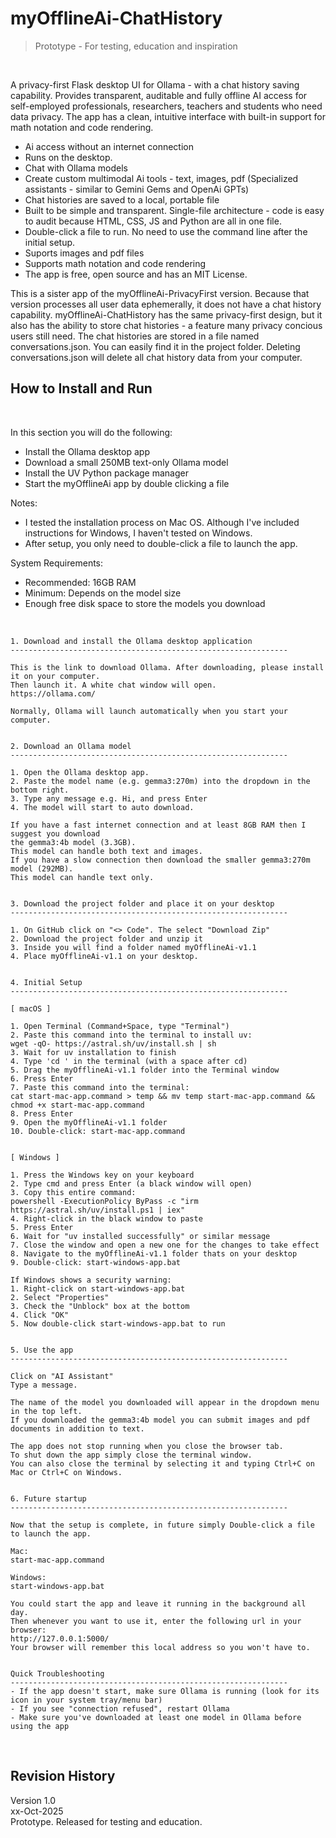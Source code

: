 # myOfflineAi-ChatHistory
> 
> Prototype - For testing, education and inspiration

<br>

A privacy-first Flask desktop UI for Ollama - with a chat history saving capability. Provides transparent, auditable and fully offline AI access for self-employed professionals, researchers, teachers and students who need data privacy. The app has a clean, intuitive interface with built-in support for math notation and code rendering.

- Ai access without an internet connection
- Runs on the desktop.
- Chat with Ollama models
- Create custom multimodal Ai tools - text, images, pdf (Specialized assistants - similar to Gemini Gems and OpenAi GPTs)
- Chat histories are saved to a local, portable file
- Built to be simple and transparent. Single-file architecture - code is easy to audit because HTML, CSS, JS and Python are all in one file.
- Double-click a file to run. No need to use the command line after the initial setup.
- Suports images and pdf files
- Supports math notation and code rendering
- The app is free, open source and has an MIT License.

This is a sister app of the myOfflineAi-PrivacyFirst version. Because that version processes all user data ephemerally, it does not have a chat history capability. myOfflineAi-ChatHistory has the same privacy-first design, but it also has the ability to store chat histories - a feature many privacy concious users still need. The chat histories are stored in a file named conversations.json. You can easily find it in the project folder. Deleting conversations.json will delete all chat history data from your computer. 

## How to Install and Run

<br>

In this section you will do the following:
- Install the Ollama desktop app
- Download a small 250MB text-only Ollama model
- Install the UV Python package manager
- Start the myOfflineAi app by double clicking a file

Notes:<br>
- I tested the installation process on Mac OS. Although I've included instructions for Windows, I haven't tested on Windows.
- After setup, you only need to double-click a file to launch the app.

System Requirements:
- Recommended: 16GB RAM
- Minimum: Depends on the model size
- Enough free disk space to store the models you download

<br>

```
1. Download and install the Ollama desktop application
--------------------------------------------------------------

This is the link to download Ollama. After downloading, please install it on your computer.
Then launch it. A white chat window will open.
https://ollama.com/

Normally, Ollama will launch automatically when you start your computer.


2. Download an Ollama model
--------------------------------------------------------------

1. Open the Ollama desktop app.
2. Paste the model name (e.g. gemma3:270m) into the dropdown in the bottom right.
3. Type any message e.g. Hi, and press Enter
4. The model will start to auto download.

If you have a fast internet connection and at least 8GB RAM then I suggest you download
the gemma3:4b model (3.3GB).
This model can handle both text and images.
If you have a slow connection then download the smaller gemma3:270m model (292MB).
This model can handle text only.


3. Download the project folder and place it on your desktop
--------------------------------------------------------------

1. On GitHub click on "<> Code". The select "Download Zip"
2. Download the project folder and unzip it
3. Inside you will find a folder named myOfflineAi-v1.1
4. Place myOfflineAi-v1.1 on your desktop.


4. Initial Setup
--------------------------------------------------------------

[ macOS ]

1. Open Terminal (Command+Space, type "Terminal")
2. Paste this command into the terminal to install uv:
wget -qO- https://astral.sh/uv/install.sh | sh
3. Wait for uv installation to finish
4. Type 'cd ' in the terminal (with a space after cd)
5. Drag the myOfflineAi-v1.1 folder into the Terminal window
6. Press Enter
7. Paste this command into the terminal:
cat start-mac-app.command > temp && mv temp start-mac-app.command && chmod +x start-mac-app.command
8. Press Enter
9. Open the myOfflineAi-v1.1 folder
10. Double-click: start-mac-app.command


[ Windows ]

1. Press the Windows key on your keyboard
2. Type cmd and press Enter (a black window will open)
3. Copy this entire command:
powershell -ExecutionPolicy ByPass -c "irm https://astral.sh/uv/install.ps1 | iex"
4. Right-click in the black window to paste
5. Press Enter
6. Wait for "uv installed successfully" or similar message
7. Close the window and open a new one for the changes to take effect
8. Navigate to the myOfflineAi-v1.1 folder thats on your desktop
9. Double-click: start-windows-app.bat

If Windows shows a security warning:
1. Right-click on start-windows-app.bat 
2. Select "Properties"
3. Check the "Unblock" box at the bottom
4. Click "OK"
5. Now double-click start-windows-app.bat to run


5. Use the app
--------------------------------------------------------------

Click on "AI Assistant"
Type a message.

The name of the model you downloaded will appear in the dropdown menu in the top left.
If you downloaded the gemma3:4b model you can submit images and pdf documents in addition to text.

The app does not stop running when you close the browser tab.
To shut down the app simply close the terminal window.
You can also close the terminal by selecting it and typing Ctrl+C on Mac or Ctrl+C on Windows.


6. Future startup
--------------------------------------------------------------

Now that the setup is complete, in future simply Double-click a file to launch the app.

Mac:
start-mac-app.command

Windows:
start-windows-app.bat

You could start the app and leave it running in the background all day.
Then whenever you want to use it, enter the following url in your browser:
http://127.0.0.1:5000/
Your browser will remember this local address so you won't have to.


Quick Troubleshooting
--------------------------------------------------------------
- If the app doesn't start, make sure Ollama is running (look for its icon in your system tray/menu bar)
- If you see "connection refused", restart Ollama
- Make sure you've downloaded at least one model in Ollama before using the app

```


<br>

## Revision History

Version 1.0<br>
xx-Oct-2025<br>
Prototype. Released for testing and education.


